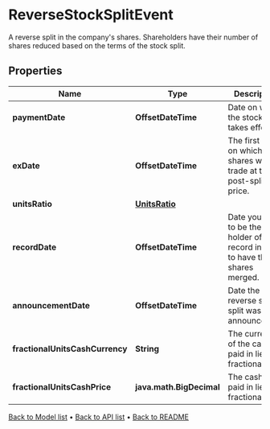 

# ReverseStockSplitEvent

A reverse split in the company's shares. Shareholders have their number of shares reduced based on the terms of the stock split.

## Properties

| Name | Type | Description | Notes |
|------------ | ------------- | ------------- | -------------|
|**paymentDate** | **OffsetDateTime** | Date on which the stock split takes effect. |  |
|**exDate** | **OffsetDateTime** | The first date on which the shares will trade at the post-split price. |  |
|**unitsRatio** | [**UnitsRatio**](UnitsRatio.md) |  |  |
|**recordDate** | **OffsetDateTime** | Date you have to be the holder of record in order to have their shares merged. |  [optional] |
|**announcementDate** | **OffsetDateTime** | Date the reverse stock split was announced. |  [optional] |
|**fractionalUnitsCashCurrency** | **String** | The currency of the cash paid in lieu of fractionalUnits. |  [optional] |
|**fractionalUnitsCashPrice** | **java.math.BigDecimal** | The cash price paid in lieu of fractionalUnits. |  [optional] |



[Back to Model list](../README.md#documentation-for-models) &#8226; [Back to API list](../README.md#documentation-for-api-endpoints) &#8226; [Back to README](../README.md)


